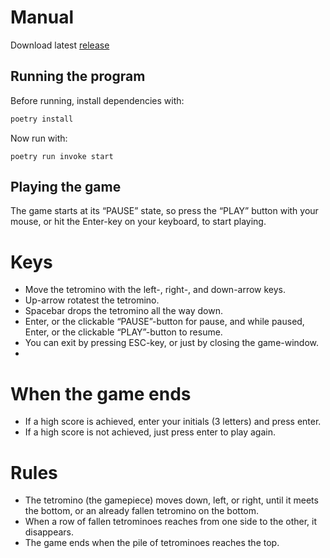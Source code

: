 # Manual

Download latest [release](https://github.com/jerenuora/ot_harjoitustyo/releases/tag/viikko5)


## Running the program

Before running, install dependencies with:

```bash
poetry install
```

Now run with:

```
poetry run invoke start
```


## Playing the game

The game starts at its “PAUSE” state, so press the “PLAY” button with your mouse, or hit the Enter-key on your keyboard, to start playing. 

# Keys 

- Move the tetromino with the left-, right-, and down-arrow keys.
- Up-arrow rotatest the tetromino. 
- Spacebar drops the tetromino all the way down. 
- Enter, or the clickable “PAUSE”-button for pause, and while paused, Enter, or the clickable “PLAY”-button to resume. 
- You can exit by pressing ESC-key, or just by closing the game-window.
- 
# When the game ends
- If a high score is achieved, enter your initials (3 letters) and press enter.
- If a high score is not achieved, just press enter to play again. 
# Rules

- The tetromino (the gamepiece) moves down, left, or right, until it meets the bottom, or an already fallen tetromino on the bottom. 
- When a row of fallen tetrominoes reaches from one side to the other, it disappears. 
- The game ends when the pile of tetrominoes reaches the top. 
